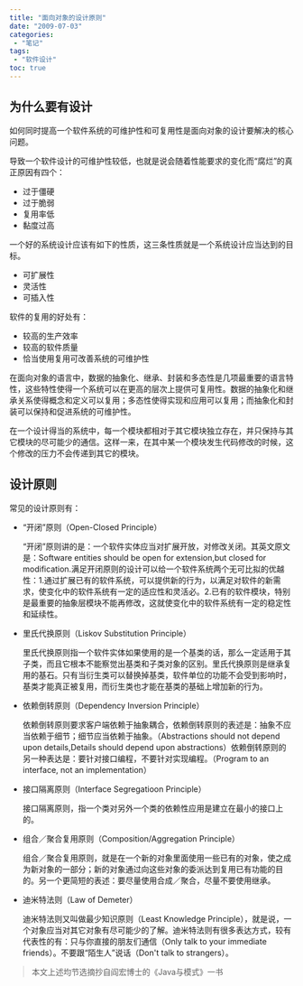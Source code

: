 ```yaml
---
title: "面向对象的设计原则"
date: "2009-07-03"
categories:
 - "笔记"
tags:
 - "软件设计"
toc: true
---
```


## 为什么要有设计

如何同时提高一个软件系统的可维护性和可复用性是面向对象的设计要解决的核心问题。

导致一个软件设计的可维护性较低，也就是说会随着性能要求的变化而“腐烂”的真正原因有四个：

  * 过于僵硬
  * 过于脆弱
  * 复用率低
  * 黏度过高

一个好的系统设计应该有如下的性质，这三条性质就是一个系统设计应当达到的目标。

  * 可扩展性
  * 灵活性
  * 可插入性
<!--more-->

软件的复用的好处有：

  * 较高的生产效率
  * 较高的软件质量
  * 恰当使用复用可改善系统的可维护性

在面向对象的语言中，数据的抽象化、继承、封装和多态性是几项最重要的语言特性，这些特性使得一个系统可以在更高的层次上提供可复用性。数据的抽象化和继承关系使得概念和定义可以复用；多态性使得实现和应用可以复用；而抽象化和封装可以保持和促进系统的可维护性。

在一个设计得当的系统中，每一个模块都相对于其它模块独立存在，并只保持与其它模块的尽可能少的通信。这样一来，在其中某一个模块发生代码修改的时候，这个修改的压力不会传递到其它的模块。

## 设计原则

常见的设计原则有：

 * “开闭”原则（Open-Closed Principle）

      “开闭”原则讲的是：一个软件实体应当对扩展开放，对修改关闭。其英文原文是：Software entities should be open for extension,but closed for modification.满足开闭原则的设计可以给一个软件系统两个无可比拟的优越性：1.通过扩展已有的软件系统，可以提供新的行为，以满足对软件的新需求，使变化中的软件系统有一定的适应性和灵活必。2.已有的软件模块，特别是最重要的抽象层模块不能再修改，这就使变化中的软件系统有一定的稳定性和延续性。

 * 里氏代换原则（Liskov Substitution Principle）

      里氏代换原则指一个软件实体如果使用的是一个基类的话，那么一定适用于其子类，而且它根本不能察觉出基类和子类对象的区别。里氏代换原则是继承复用的基石。只有当衍生类可以替换掉基类，软件单位的功能不会受到影响时，基类才能真正被复用，而衍生类也才能在基类的基础上增加新的行为。

 * 依赖倒转原则（Dependency Inversion Principle）

      依赖倒转原则要求客户端依赖于抽象耦合，依赖倒转原则的表述是：抽象不应当依赖于细节；细节应当依赖于抽象。（Abstractions should not depend upon details,Details should depend upon abstractions）依赖倒转原则的另一种表达是：要针对接口编程，不要针对实现编程。（Program to an interface, not an implementation）

 * 接口隔离原则（Interface Segregatioon Principle）

      接口隔离原则，指一个类对另外一个类的依赖性应用是建立在最小的接口上的。

 * 组合／聚合复用原则（Composition/Aggregation Principle）

      组合／聚合复用原则，就是在一个新的对象里面使用一些已有的对象，使之成为新对象的一部分；新的对象通过向这些对象的委派达到复用已有功能的目的。另一个更简短的表述：要尽量使用合成／聚合，尽量不要使用继承。

 * 迪米特法则（Law of Demeter）

      迪米特法则又叫做最少知识原则（Least Knowledge Principle），就是说，一个对象应当对其它对象有尽可能少的了解。迪米特法则有很多表达方式，较有代表性的有：只与你直接的朋友们通信（Only talk to your immediate friends）。不要跟“陌生人”说话（Don't talk to strangers）。

> 本文上述均节选摘抄自阎宏博士的《Java与模式》一书
